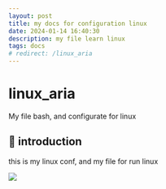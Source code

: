 ```yaml
---
layout: post
title: my docs for configuration linux
date: 2024-01-14 16:40:30
description: my file learn linux
tags: docs
# redirect: /linux_aria
---
```


# linux_aria

My file bash, and configurate for linux

## 🚀 introduction
this is my linux conf, and my file for run linux

<a href="/linux_aria" alt="GO_TO_PAGE"><img src="https://img.shields.io/static/v1?style=for-the-badge&label=GO_TO_PAGE&message=ariaf.my.id/linux_aria&color=000000"></a>
